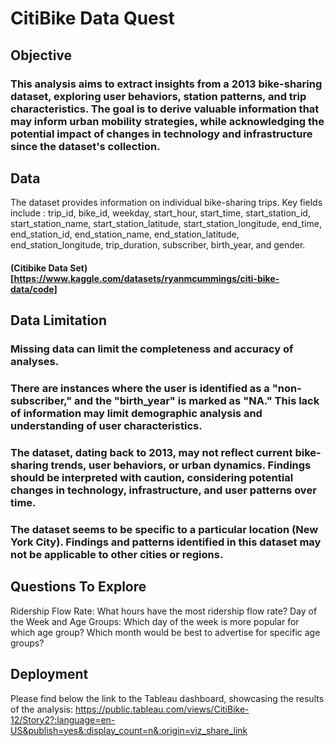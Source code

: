 # CitiBike Data Quest
## Objective
### This analysis aims to extract insights from a 2013 bike-sharing dataset, exploring user behaviors, station patterns, and trip characteristics. The goal is to derive valuable information that may inform urban mobility strategies, while acknowledging the potential impact of changes in technology and infrastructure since the dataset's collection.
## Data
The dataset provides information on individual bike-sharing trips. Key fields include : 
trip_id, bike_id, weekday, start_hour, start_time, start_station_id, start_station_name, start_station_latitude, start_station_longitude, end_time, end_station_id, end_station_name, end_station_latitude, end_station_longitude, trip_duration, subscriber, birth_year, and gender.
#### (Citibike Data Set)[https://www.kaggle.com/datasets/ryanmcummings/citi-bike-data/code]
## Data	Limitation	
### Missing	data	can	limit	the	completeness	and	accuracy	of	analyses.	
### There	are	instances	where	the	user	is	identified	as	a	"non-subscriber,"	and	the	"birth_year"	is	marked	as	"NA."	This	lack	of	information	may	limit	demographic	analysis	and	understanding	of	user	characteristics. 
### The	dataset,	dating	back	to	2013,	may	not	reflect	current	bike-sharing	trends,	user	behaviors,	or	urban	dynamics.	Findings	should	be	interpreted	with	caution,	considering	potential	changes	in	technology,	infrastructure,	and	user	patterns	over	time.	
### The	dataset	seems	to	be	specific	to	a	particular	location	(New	York	City).	Findings	and	patterns	identified	in	this	dataset	may	not	be	applicable	to	other	cities	or	regions.	
## Questions To Explore 
Ridership Flow Rate:
What hours have the most ridership flow rate?
Day of the Week and Age Groups:
Which day of the week is more popular for which age group?
Which month would be best to advertise for specific age groups?
## Deployment 
Please find below the link to the Tableau dashboard, showcasing the results of the analysis:
https://public.tableau.com/views/CitiBike-12/Story2?:language=en-US&publish=yes&:display_count=n&:origin=viz_share_link
